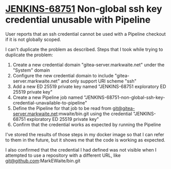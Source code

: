 # [JENKINS-68751](https://issues.jenkins.io/browse/JENKINS-68751) Non-global ssh key credential unusable with Pipeline

User reports that an ssh credential cannot be used with a Pipeline checkout if it is not globally scoped.

I can't duplicate the problem as described.  Steps that I took while trying to duplicate the problem:

1. Create a new credential domain "gitea-server.markwaite.net" under the "System" domain
2. Configure the new credential domain to include "gitea-server.markwaite.net" and only support URI scheme "ssh"
3. Add a new ED 25519 private key named "JENKINS-68751 exploratory ED 25519 private key"
4. Create a new Pipeline job named "JENKINS-68751-non-global-ssh-key-credential-unavailable-to-pipeline"
5. Define the Pipeline for that job to be read from git@gitea-server.markwaite.net:mwaite/bin.git using the credential "JENKINS-68751 exploratory ED 25519 private key"
6. Confirm that the credential works as expected by running the Pipeline

I've stored the results of those steps in my docker image so that I can refer to them in the future, but it shows me that the code is working as expected.

I also confirmed that the credential I had defined was not visible when I attempted to use a repository with a different URL, like git@github.com:MarkEWaite/bin.git
